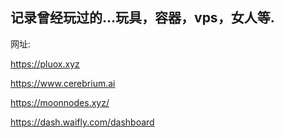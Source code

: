 ## 记录曾经玩过的...玩具，容器，vps，女人等.

网址:

https://pluox.xyz

https://www.cerebrium.ai

https://moonnodes.xyz/

https://dash.waifly.com/dashboard


